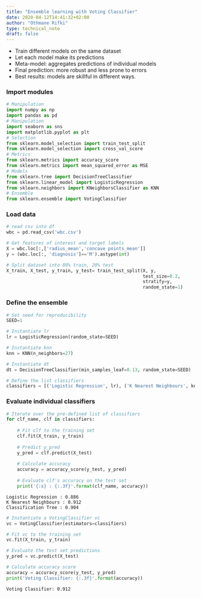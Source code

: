 ```yaml
---
title: "Ensemble learning with Voting Classifier"
date: 2020-04-12T14:41:32+02:00
author: "Othmane Rifki"
type: technical_note
draft: false
---
```

- Train different models on the same dataset  
- Let each model make its predictions
- Meta-model: aggregates predictions of individual models
- Final prediction: more robust and less prone to errors
- Best results: models are skillful in different ways.

### Import modules


```python
# Manipulation
import numpy as np
import pandas as pd
# Manipulation
import seaborn as sns
import matplotlib.pyplot as plt
# Selection
from sklearn.model_selection import train_test_split
from sklearn.model_selection import cross_val_score
# Metrics
from sklearn.metrics import accuracy_score
from sklearn.metrics import mean_squared_error as MSE
# Models
from sklearn.tree import DecisionTreeClassifier
from sklearn.linear_model import LogisticRegression
from sklearn.neighbors import KNeighborsClassifier as KNN
# Ensemble
from sklearn.ensemble import VotingClassifier
```

### Load data


```python
# read csv into df
wbc = pd.read_csv('wbc.csv')

# Get features of interest and target labels
X = wbc.loc[:,['radius_mean','concave points_mean']]
y = (wbc.loc[:, 'diagnosis']=='M').astype(int)

# Split dataset into 80% train, 20% test
X_train, X_test, y_train, y_test= train_test_split(X, y, 
                                                   test_size=0.2, 
                                                   stratify=y, 
                                                   random_state=1)
```

### Define the ensemble


```python
# Set seed for reproducibility
SEED=1

# Instantiate lr
lr = LogisticRegression(random_state=SEED)

# Instantiate knn
knn = KNN(n_neighbors=27)

# Instantiate dt
dt = DecisionTreeClassifier(min_samples_leaf=0.13, random_state=SEED)

# Define the list classifiers
classifiers = [('Logistic Regression', lr), ('K Nearest Neighbours', knn), ('Classification Tree', dt)]
```

### Evaluate individual classifiers


```python
# Iterate over the pre-defined list of classifiers
for clf_name, clf in classifiers:    
 
    # Fit clf to the training set
    clf.fit(X_train, y_train)    
   
    # Predict y_pred
    y_pred = clf.predict(X_test)
    
    # Calculate accuracy
    accuracy = accuracy_score(y_test, y_pred) 
   
    # Evaluate clf's accuracy on the test set
    print('{:s} : {:.3f}'.format(clf_name, accuracy))
```

    Logistic Regression : 0.886
    K Nearest Neighbours : 0.912
    Classification Tree : 0.904



```python
# Instantiate a VotingClassifier vc
vc = VotingClassifier(estimators=classifiers)     

# Fit vc to the training set
vc.fit(X_train, y_train)   

# Evaluate the test set predictions
y_pred = vc.predict(X_test)

# Calculate accuracy score
accuracy = accuracy_score(y_test, y_pred)
print('Voting Classifier: {:.3f}'.format(accuracy))
```

    Voting Classifier: 0.912

